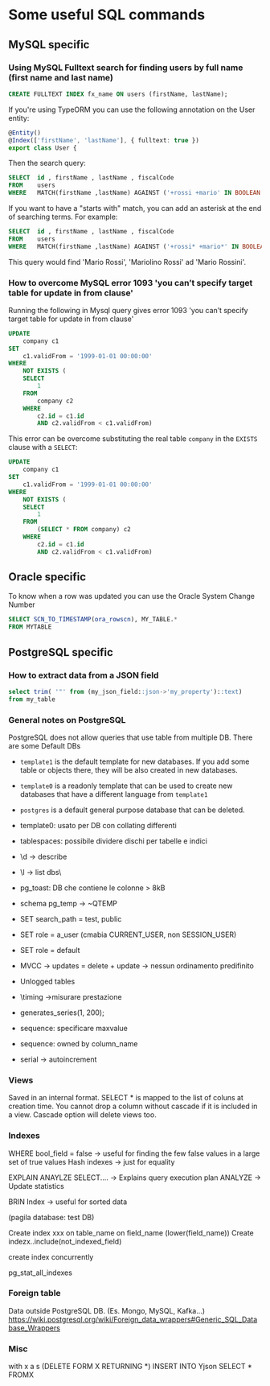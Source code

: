 # Some useful SQL commands

## MySQL specific
### Using MySQL Fulltext search for finding users by full name (first name and last name)

```sql 
CREATE FULLTEXT INDEX fx_name ON users (firstName, lastName);
```

If you're using TypeORM you can use the following annotation on the User entity:

```typescript
@Entity()
@Index(['firstName', 'lastName'], { fulltext: true })
export class User {
```

Then the search query:

```sql
SELECT  id , firstName , lastName , fiscalCode 
FROM    users 
WHERE   MATCH(firstName ,lastName) AGAINST ('+rossi +mario' IN BOOLEAN MODE)
```

If you want to have a "starts with" match, you can add an asterisk at the end of searching terms. For example:
```sql
SELECT  id , firstName , lastName , fiscalCode 
FROM    users 
WHERE   MATCH(firstName ,lastName) AGAINST ('+rossi* +mario*' IN BOOLEAN MODE)
```

This query would find 'Mario Rossi', 'Mariolino Rossi' ad 'Mario Rossini'.

### How to overcome MySQL error 1093 'you can’t specify target table for update in from clause'
Running the following in Mysql query gives error 1093 'you can’t specify target table for update in from clause'
```sql
UPDATE
	company c1
SET
	c1.validFrom = '1999-01-01 00:00:00'
WHERE
	NOT EXISTS (
	SELECT
		1
	FROM
		company c2
	WHERE
		c2.id = c1.id
		AND c2.validFrom < c1.validFrom)
```
This error can be overcome substituting the real table `company` in the `EXISTS` clause with a `SELECT`:
```sql
UPDATE
	company c1
SET
	c1.validFrom = '1999-01-01 00:00:00'
WHERE
	NOT EXISTS (
	SELECT
		1
	FROM
		(SELECT * FROM company) c2
	WHERE
		c2.id = c1.id
		AND c2.validFrom < c1.validFrom)
```


## Oracle specific
To know when a row was updated you can use the Oracle System Change Number 

```sql
SELECT SCN_TO_TIMESTAMP(ora_rowscn), MY_TABLE.*
FROM MYTABLE
```

## PostgreSQL specific
### How to extract data from a JSON field
```sql
select trim( '"' from (my_json_field::json->'my_property')::text) 
from my_table
```
### General notes on PostgreSQL
PostgreSQL does not allow queries that use table from multiple DB. There are some Default DBs 
- `template1` is the default template for new databases. If you add some table or objects there, they will be also created in new databases.
- `template0` is a readonly template that can be used to create new databases that have a different language from `template1`
- `postgres` is a default general purpose database that can be deleted.

- template0: usato per DB con collating differenti
- tablespaces: possibile dividere dischi per tabelle e indici
- \d -> describe
- \l -> list dbs\
- pg_toast: DB che contiene le colonne > 8kB
- schema pg_temp -> ~QTEMP
- SET search_path = test, public
- SET role = a_user (cmabia CURRENT_USER, non SESSION_USER)
- SET role = default
- MVCC -> updates = delete + update -> nessun ordinamento predifinito
- Unlogged tables
- \timing ->misurare prestazione
- generates_series(1, 200);
- sequence: specificare maxvalue
- sequence: owned by column_name
- serial -> autoincrement

### Views
Saved in an internal format. SELECT * is mapped to the list of coluns at creation time.
You cannot drop a column without cascade if it is included in a view. Cascade option will delete views too. 

### Indexes
WHERE bool_field = false -> useful for finding the few false values in a large set of true values
Hash indexes -> just for equality

EXPLAIN ANAYLZE SELECT.... -> Explains query execution plan
ANALYZE -> Update statistics

BRIN Index -> useful for sorted data

(pagila database: test DB)

Create index xxx on table_name on field_name (lower(field_name))
Create indezx..include(not_indexed_field)

create index concurrently

pg_stat_all_indexes

### Foreign table
Data outside PostgreSQL DB.  (Es. Mongo, MySQL, Kafka...)
https://wiki.postgresql.org/wiki/Foreign_data_wrappers#Generic_SQL_Database_Wrappers

### Misc
with x a s (DELETE FORM X RETURNING *) INSERT INTO Yjson SELECT * FROMX